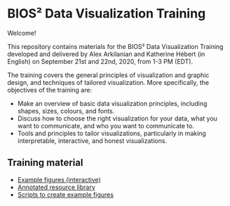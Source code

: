 # BIOS² Data Visualization Training

Welcome!<br>

This repository contains materials for the BIOS² Data Visualization Training developed and delivered by Alex Arkilanian and Katherine Hébert (in English) on September 21st and 22nd, 2020, from 1-3 PM (EDT).<br>

The training covers the general principles of visualization and graphic design, and techniques of tailored visualization. More specifically, the objectives of the training are:<br>
* Make an overview of basic data visualization principles, including shapes, sizes, colours, and fonts.<br>
* Discuss how to choose the right visualization for your data, what you want to communicate, and who you want to communicate to. <br>
* Tools and principles to tailor visualizations, particularly in making interpretable, interactive, and honest visualizations. <br>

## Training material

* [Example figures (interactive)](https://katherinehebert.github.io/BIOS2_DataViz/)<br>
* [Annotated resource library](https://github.com/katherinehebert/BIOS2_DataViz/tree/master/docs)<br>
* [Scripts to create example figures](https://github.com/katherinehebert/BIOS2_DataViz/tree/master/scripts)<br>
